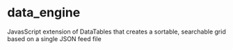 # data_engine
JavasScript extension of DataTables that creates a sortable, searchable grid based on a single JSON feed file
